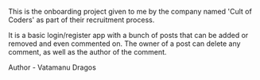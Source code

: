 This is the onboarding project given to me by the company named 'Cult of Coders' as part of their recruitment process. 

It is a basic login/register app with a bunch of posts that can be added or removed and even commented on. The owner of a post can delete any comment, as well as the author of the comment.

Author - Vatamanu Dragos